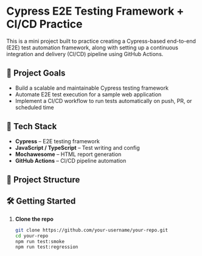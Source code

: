 # Cypress E2E Testing Framework + CI/CD Practice

This is a mini project built to practice creating a Cypress-based end-to-end (E2E) test automation framework, along with setting up a continuous integration and delivery (CI/CD) pipeline using GitHub Actions.

## 🚀 Project Goals

- Build a scalable and maintainable Cypress testing framework
- Automate E2E test execution for a sample web application
- Implement a CI/CD workflow to run tests automatically on push, PR, or scheduled time

## 🧪 Tech Stack

- **Cypress** – E2E testing framework
- **JavaScript / TypeScript** – Test writing and config
- **Mochawesome** – HTML report generation
- **GitHub Actions** – CI/CD pipeline automation

## 📁 Project Structure

## 🛠️ Getting Started

1. **Clone the repo**
   ```bash
   git clone https://github.com/your-username/your-repo.git
   cd your-repo
   npm run test:smoke
   npm run test:regression
